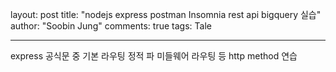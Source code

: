layout: post
title:  "nodejs express postman Insomnia rest api bigquery 실습"
author: "Soobin Jung"
comments: true
tags: Tale


---
express 공식문 중 기본 라우팅 정적 파 미들웨어 라우팅 등 
http method 연습
